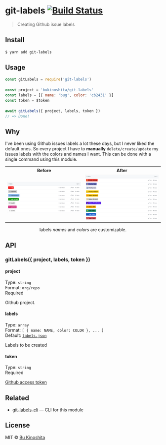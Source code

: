 # git-labels [![Build Status](https://travis-ci.org/bukinoshita/git-labels.svg?branch=master)](https://travis-ci.org/bukinoshita/git-labels)

> Creating Github issue labels

## Install

```bash
$ yarn add git-labels
```

## Usage

```js
const gitLabels = require('git-labels')

const project = 'bukinoshita/git-labels'
const labels = [{ name: 'bug', color: 'cb2431' }]
const token = $token

await gitLabels({ project, labels, token })
// => Done!
```

## Why

I've been using Github issues labels a lot these days, but I never liked the default ones. So every project I have to **manually** `delete/create/update` my issues labels with the colors and names I want. This can be done with a single command using this module.

<table>
  <tr>
		<th width="50%">
			Before
		</th>
		<th width="50%">
			After
		</th>
	</tr>
	<tr><!-- Prevent zebra stripes --></tr>
	<tr>
		<td>
			<img src="media/before.png">
		</td>
		<td>
			<img src="media/after.png">
		</td>
	</tr>
</table>

<p align="center">labels <i>names</i> and <i>colors</i> are customizable.</p>

## API

### gitLabels({ project, labels, token })

#### project

Type: `string`<br />
Format: `org/repo`<br />
Required

Github project.

#### labels

Type: `array`<br />
Format: `[ { name: NAME, color: COLOR }, ... ]`<br />
Default: [`labels.json`](https://github.com/bukinoshita/git-labels/tree/master/utils/labels.json)

Labels to be created

#### token

Type: `string`<br />
Required

[Github access token](https://help.github.com/articles/creating-a-personal-access-token-for-the-command-line/)

## Related

- [git-labels-cli](https://github.com/bukinoshita/git-labels-cli) — CLI for this module

## License

MIT © [Bu Kinoshita](https://bukinoshita.io)
